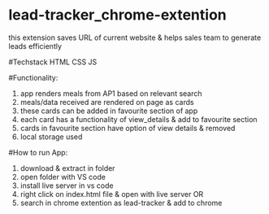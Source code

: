 # lead-tracker_chrome-extention
this extension saves URL of current website &amp; helps sales team to generate leads efficiently

#Techstack HTML CSS JS

#Functionality:
1) app renders meals from AP1 based on relevant search 
2) meals/data received are rendered on page as cards 
3) these cards can be added in favourite section of app
4) each card has a functionality of view_details & add to favourite section
5) cards in favourite section have option of view details & removed
6) local storage used

  
 #How to run App:
 1) download & extract in folder
 2) open folder with VS code
 3) install live server in vs code
 4) right click on index.html file & open with live server
 OR
 5) search in chrome extention as lead-tracker & add to chrome

